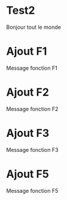 # Test2

Bonjour tout le monde

# Ajout F1
Message fonction F1

# Ajout F2
Message fonction F2

# Ajout F3
Message fonction F3

# Ajout F5
Message fonction F5